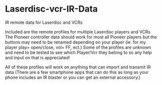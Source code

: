 # Laserdisc-vcr-IR-Data
IR remote data for Laserdisc and VCRs

Included are the remote profiles for multiple Laserdisc players and VCRs
The Pioneer controller data should work for most all Pioneer players but the buttons may need to be renamed depending on your player (ie. for my player play= open/close, vol= FF, ect.)
Some of the profiles are unknown and need to be tested to see which Player/Vcr they belong to so any help and input on that is appreciated!

All of these profiles will work on anything that can import and transmit IR data (There are a few smartphone apps that can do this as long as your phone includes an IR blaster or you can get an external accessory.)

